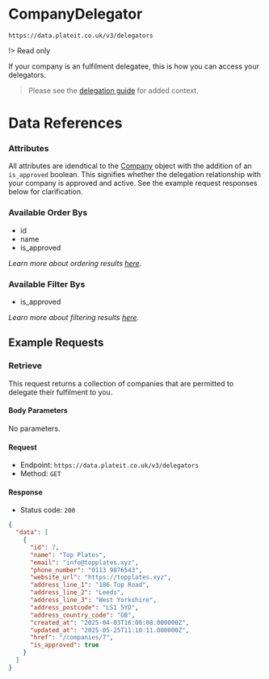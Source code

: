 # CompanyDelegator

`https://data.plateit.co.uk/v3/delegators`

!> Read only

If your company is an fulfilment delegatee, this is how you can access your delegators.

> Please see the [delegation guide](/fundamentals/delegations.md) for added context.

# Data References

### Attributes

All attributes are idendtical to the [Company](/objects/company.md) object with the addition of an `is_approved` boolean. This signifies whether the delegation relationship with your company is approved and active. See the example request responses below for clarification.

### Available Order Bys

* id
* name
* is_approved

*Learn more about ordering results [here](fundamentals/conventions.md#ordering-results).*

### Available Filter Bys

* is_approved

*Learn more about filtering results [here](fundamentals/conventions.md#filtering-results).*

## Example Requests

### Retrieve

This request returns a collection of companies that are permitted to delegate their fulfilment to you.

<!-- tabs:start -->

#### **Body Parameters**

No parameters.

#### **Request**

* Endpoint: `https://data.plateit.co.uk/v3/delegators`
* Method: `GET`

#### **Response**

* Status code: `200`

```json
{
  "data": [
    {
      "id": 7,
      "name": "Top Plates",
      "email": "info@topplates.xyz",
      "phone_number": "0113 9876543",
      "website_url": "https://topplates.xyz",
      "address_line_1": "186 Top Road",
      "address_line_2": "Leeds",
      "address_line_3": "West Yorkshire",
      "address_postcode": "LS1 5YD",
      "address_country_code": "GB",
      "created_at": "2025-04-03T16:00:08.000000Z",
      "updated_at": "2025-05-25T11:10:11.000000Z",
      "href": "/companies/7",
      "is_approved": true
    }
  ]
}
```
<!-- tabs:end -->
